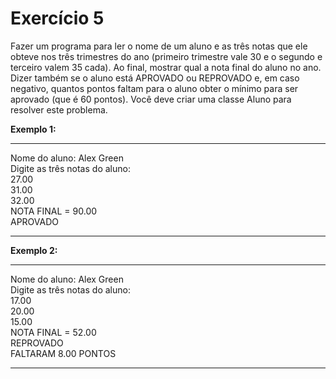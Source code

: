 # Exercício 5

Fazer um programa para ler o nome de um aluno e as três notas que ele obteve nos três trimestres do ano (primeiro trimestre vale 30 e o segundo e terceiro valem 35 cada). Ao final, mostrar qual a nota final do aluno no ano. Dizer também se o aluno está APROVADO ou REPROVADO e, em caso negativo, quantos pontos faltam para o aluno obter o mínimo para ser aprovado (que é 60 pontos). Você deve criar uma classe Aluno para resolver este problema.

**Exemplo 1:**
* * *
Nome do aluno: Alex Green<br />
Digite as três notas do aluno:<br />
27.00<br />
31.00<br />
32.00<br />
NOTA FINAL = 90.00<br />
APROVADO<br />

* * * 
**Exemplo 2:**
* * *
Nome do aluno: Alex Green<br />
Digite as três notas do aluno:<br />
17.00<br />
20.00<br />
15.00<br />
NOTA FINAL = 52.00<br />
REPROVADO<br />
FALTARAM 8.00 PONTOS<br />
* * *
